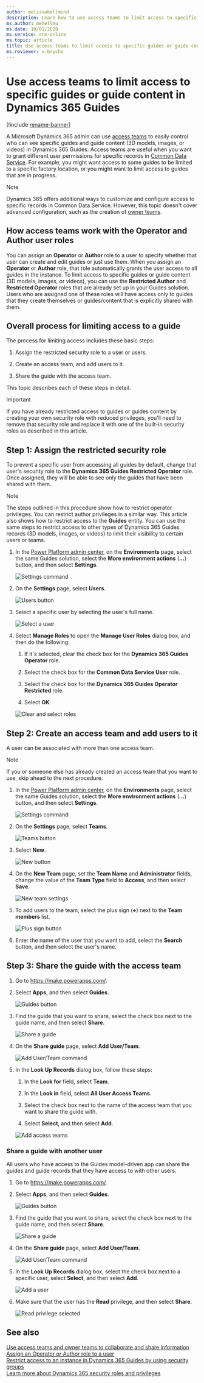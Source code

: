 ```yaml
---
author: melissahellmund
description: Learn how to use access teams to limit access to specific guides or guide content in Microsoft Dynamics 365 Guides.
ms.author: mehellmu
ms.date: 10/01/2020
ms.service: crm-online
ms.topic: article
title: Use access teams to limit access to specific guides or guide content in Dynamics 365 Guides
ms.reviewer: v-brycho
---
```


# Use access teams to limit access to specific guides or guide content in Dynamics 365 Guides

[!include [rename-banner](~/includes/cc-data-platform-banner.md)]

A Microsoft Dynamics 365 admin can use [access teams](https://docs.microsoft.com/dynamics365/customerengagement/on-premises/developer/use-access-teams-owner-teams-collaborate-share-information) to easily control who can see specific guides and guide content (3D models, images, or videos) in Dynamics 365 Guides. Access teams are useful when you want to grant different user permissions for specific records in [Common Data Service](https://docs.microsoft.com/powerapps/maker/common-data-service/data-platform-intro). For example, you might want access to some guides to be limited to a specific factory location, or you might want to limit access to guides that are in progress.

> [!NOTE]
> Dynamics 365 offers additional ways to customize and configure access to specific records in Common Data Service. However, this topic doesn't cover advanced configuration, such as the creation of [owner teams](https://docs.microsoft.com/dynamics365/customerengagement/on-premises/developer/use-access-teams-owner-teams-collaborate-share-information).

## How access teams work with the Operator and Author user roles

You can assign an **Operator** or **Author** role to a user to specify whether that user can create and edit guides or just use them. When you assign an **Operator** or **Author** role, that role automatically grants the user access to all guides in the instance. To limit access to specific guides or guide content (3D models, images, or videos), you can use the **Restricted Author** and **Restricted Operator** roles that are already set up in your Guides solution. Users who are assigned one of these roles will have access only to guides that they create themselves or guides/content that is explicitly shared with them. 

## Overall process for limiting access to a guide

The process for limiting access includes these basic steps:

1. Assign the restricted security role to a user or users.

2. Create an access team, and add users to it.

3. Share the guide with the access team.

This topic describes each of these steps in detail.

>[!IMPORTANT]
>If you have already restricted access to guides or guides content by creating your own security role with reduced privileges, you’ll need to remove that security role and replace it with one of the built-in security roles as described in this article.

## Step 1: Assign the restricted security role

To prevent a specific user from accessing all guides by default, change that user's security role to the **Dynamics 365 Guides Restricted Operator** role. Once assigned, they will be able to see only the guides that have been shared with them.

> [!NOTE]
> The steps outlined in this procedure show how to restrict operator privileges. You can restrict author privileges in a similar way. This article also shows how to restrict access to the **Guides** entity. You can use the same steps to restrict access to other types of Dynamics 365 Guides records (3D models, images, or videos) to limit their visibility to certain users or teams. 

1. In the [Power Platform admin center](https://admin.powerplatform.microsoft.com/environments), on the **Environments** page, select the same Guides solution, select the **More environment actions** (**...**) button, and then select **Settings**.

    ![Settings command](media/access-teams-9.PNG "Settings command")

2. On the **Settings** page, select **Users**.

    ![Users button](media/access-teams-10.PNG "Users button")

3. Select a specific user by selecting the user's full name.

    ![Select a user](media/access-teams-11.PNG "Select a user")

4. Select **Manage Roles** to open the **Manage User Roles** dialog box, and then do the following:

    1. If it's selected, clear the check box for the **Dynamics 365 Guides Operator** role.
    
    2. Select the check box for the **Common Data Service User** role.

    3. Select the check box for the **Dynamics 365 Guides Operator Restricted** role.

    4. Select **OK**.

    ![Clear and select roles](media/access-teams-12.PNG "Clear and select roles")

## Step 2: Create an access team and add users to it

A user can be associated with more than one access team.

> [!NOTE]
> If you or someone else has already created an access team that you want to use, skip ahead to the next procedure.

1. In the [Power Platform admin center](https://admin.powerplatform.microsoft.com/environments), on the **Environments** page, select the same Guides solution, select the **More environment actions** (**...**) button, and then select **Settings**.

    ![Settings command](media/access-teams-9.PNG "Settings command")

2. On the **Settings** page, select **Teams**.

    ![Teams button](media/access-teams-14.PNG "Teams button")

3. Select **New**.

    ![New button](media/access-teams-15.PNG "New button")

4. On the **New Team** page, set the **Team Name** and **Administrator** fields, change the value of the **Team Type** field to **Access**, and then select **Save**.

    ![New team settings](media/access-teams-16.jpg "New team settings")

5. To add users to the team, select the plus sign (**+**) next to the **Team members** list.

    ![Plus sign button](media/access-teams-17.jpg "Plus sign button")

6. Enter the name of the user that you want to add, select the **Search** button, and then select the user's name.

## Step 3: Share the guide with the access team

1. Go to <https://make.powerapps.com/>.

2. Select **Apps**, and then select **Guides**.

    ![Guides button](media/access-teams-22.PNG "Guides button")

3. Find the guide that you want to share, select the check box next to the guide name, and then select **Share**.

    ![Share a guide](media/access-teams-19.PNG "Share a guide")

4. On the **Share guide** page, select **Add User/Team**.

    ![Add User/Team command](media/access-teams-20.PNG "Add User/Team command")

5. In the **Look Up Records** dialog box, follow these steps:

    1. In the **Look for** field, select **Team**.

    2. In the **Look in** field, select **All User Access Teams**.

    3. Select the check box next to the name of the access team that you want to share the guide with.

    4. Select **Select**, and then select **Add**.

    ![Add access teams](media/access-teams-21.PNG "Add access teams")

### Share a guide with another user

All users who have access to the Guides model-driven app can share the guides and guide records that they have access to with other users.

1. Go to <https://make.powerapps.com/>.

2. Select **Apps**, and then select **Guides**.

    ![Guides button](media/access-teams-22.PNG "Guides button")

3. Find the guide that you want to share, select the check box next to the guide name, and then select **Share**.

    ![Share a guide](media/access-teams-23.PNG "Share a guide")

4. On the **Share guide** page, select **Add User/Team**.

    ![Add User/Team command](media/access-teams-24.PNG "Add User/Team command")

5. In the **Look Up Records** dialog box, select the check box next to a specific user, select **Select**, and then select **Add**.

    ![Add a user](media/access-teams-25.PNG "Add a user")

6. Make sure that the user has the **Read** privilege, and then select **Share**.

    ![Read privilege selected](media/access-teams-26.PNG "Read privilege selected")

## See also

[Use access teams and owner teams to collaborate and share information](https://docs.microsoft.com/dynamics365/customerengagement/on-premises/developer/use-access-teams-owner-teams-collaborate-share-information)<br>
[Assign an Operator or Author role to a user](assign-role.md)<br>
[Restrict access to an instance in Dynamics 365 Guides by using security groups](admin-security.md)<br>
[Learn more about Dynamics 365 security roles and privileges](https://docs.microsoft.com/dynamics365/customerengagement/on-premises/admin/security-roles-privileges)
